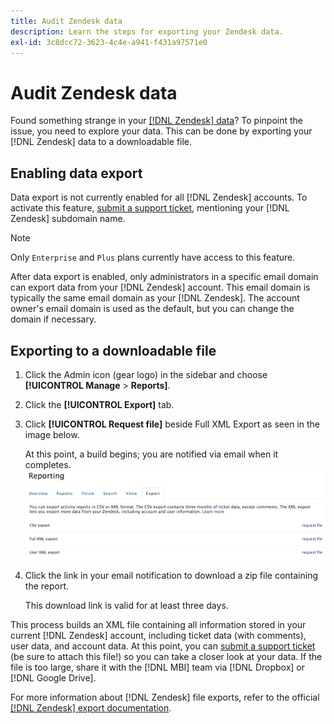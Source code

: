 ```yaml
---
title: Audit Zendesk data
description: Learn the steps for exporting your Zendesk data.
exl-id: 3c8dcc72-3623-4c4e-a941-f431a97571e0
---
```

# Audit Zendesk data

Found something strange in your [[!DNL Zendesk] data](../integrations/exp-zendesk-data.md)? To pinpoint the issue, you need to explore your data. This can be done by exporting your [!DNL Zendesk] data to a downloadable file.

## Enabling data export

Data export is not currently enabled for all [!DNL Zendesk] accounts. To activate this feature, [submit a support ticket](https://experienceleague.adobe.com/docs/commerce-knowledge-base/kb/troubleshooting/miscellaneous/mbi-service-policies.html?lang=en), mentioning your [!DNL Zendesk] subdomain name. 

>[!NOTE] 
>
>Only `Enterprise` and `Plus` plans currently have access to this feature.

After data export is enabled, only administrators in a specific email domain can export data from your [!DNL Zendesk] account. This email domain is typically the same email domain as your [!DNL Zendesk]. The account owner's email domain is used as the default, but you can change the domain if necessary.

## Exporting to a downloadable file

1. Click the Admin icon (gear logo) in the sidebar and choose **[!UICONTROL Manage** > **Reports]**.
1. Click the **[!UICONTROL Export]** tab.
1. Click **[!UICONTROL Request file]** beside Full XML Export as seen in the image below.

   At this point, a build begins; you are notified via email when it completes.
   ![reports_export_new.png](../../../assets/reports_export_new.png)

1. Click the link in your email notification to download a zip file containing the report.

   This download link is valid for at least three days.

This process builds an XML file containing all information stored in your current [!DNL Zendesk] account, including ticket data (with comments), user data, and account data. At this point, you can [submit a support ticket](https://experienceleague.adobe.com/docs/commerce-knowledge-base/kb/troubleshooting/miscellaneous/mbi-service-policies.html?lang=en) (be sure to attach this file!) so you can take a closer look at your data. If the file is too large, share it with the [!DNL MBI] team via [!DNL Dropbox] or [!DNL Google Drive].

For more information about [!DNL Zendesk] file exports, refer to the official [[!DNL Zendesk] export documentation](https://support.zendesk.com/hc/en-us/articles/4408886165402-Exporting-data-to-a-JSON-CSV-or-XML-file).
